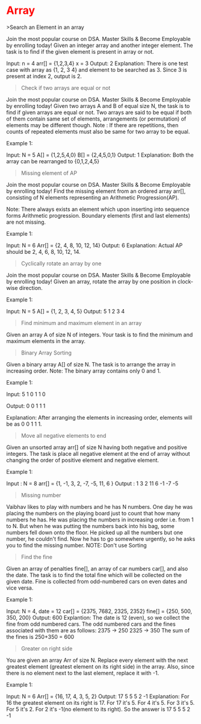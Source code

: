 <h1 style="color:red">Array</h1>
>Search an Element in an array

Join the most popular course on DSA. Master Skills & Become Employable by enrolling today! 
Given an integer array and another integer element. The task is to find if the given element is present in array or not.

Input:
n = 4
arr[] = {1,2,3,4}
x = 3
Output: 2
Explanation: There is one test case 
with array as {1, 2, 3 4} and element 
to be searched as 3.  Since 3 is 
present at index 2, output is 2.


>Check if two arrays are equal or not

Join the most popular course on DSA. Master Skills & Become Employable by enrolling today! 
Given two arrays A and B of equal size N, the task is to find if given arrays are equal or not. Two arrays are said to be equal if both of them contain same set of elements, arrangements (or permutation) of elements may be different though.
Note : If there are repetitions, then counts of repeated elements must also be same for two array to be equal.

Example 1:

Input:
N = 5
A[] = {1,2,5,4,0}
B[] = {2,4,5,0,1}
Output: 1
Explanation: Both the array can be 
rearranged to {0,1,2,4,5}

>Missing element of AP

Join the most popular course on DSA. Master Skills & Become Employable by enrolling today! 
Find the missing element from an ordered array arr[], consisting of N elements representing an Arithmetic Progression(AP).

Note: There always exists an element which upon inserting into sequence forms Arithmetic progression. Boundary elements (first and last elements) are not missing.

Example 1:

Input:
N = 6
Arr[] = {2, 4, 8, 10, 12, 14}
Output: 6
Explanation: Actual AP should be 
2, 4, 6, 8, 10, 12, 14.

>Cyclically rotate an array by one

Join the most popular course on DSA. Master Skills & Become Employable by enrolling today! 
Given an array, rotate the array by one position in clock-wise direction.
 
Example 1:

Input:
N = 5
A[] = {1, 2, 3, 4, 5}
Output:
5 1 2 3 4

>Find minimum and maximum element in an array

Given an array A of size N of integers. Your task is to find the minimum and maximum elements in the array.

>Binary Array Sorting

Given a binary array A[] of size N. The task is to arrange the array in increasing order.
Note: The binary array contains only 0  and 1.

Example 1:

Input: 
5
1 0 1 1 0

Output: 
0 0 1 1 1

Explanation: 
After arranging the elements in 
increasing order, elements will be as 
0 0 1 1 1.

 >Move all negative elements to end

Given an unsorted array arr[] of size N having both negative and positive integers. The task is place all negative element at the end of array without changing the order of positive element and negative element.

Example 1:

Input : 
N = 8
arr[] = {1, -1, 3, 2, -7, -5, 11, 6 }
Output : 
1  3  2  11  6  -1  -7  -5

>Missing number

Vaibhav likes to play with numbers and he has N numbers. One day he was placing the numbers on the playing board just to count that how many numbers he has. He was placing the numbers in increasing order i.e. from 1 to N. But when he was putting the numbers back into his bag, some numbers fell down onto the floor. He picked up all the numbers but one number, he couldn't find. Now he has to go somewhere urgently, so he asks you to find the missing number.
NOTE: Don't use Sorting

>Find the fine

Given an array of penalties fine[], an array of car numbers car[], and also the date. The task is to find the total fine which will be collected on the given date. Fine is collected from odd-numbered cars on even dates and vice versa.

Example 1:

Input:
N = 4, date = 12
car[] = {2375, 7682, 2325, 2352}
fine[] = {250, 500, 350, 200}
Output:
600
Explantion:
The date is 12 (even), so we collect the
fine from odd numbered cars. The odd
numbered cars and the fines associated
with them are as follows:
2375 -> 250
2325 -> 350
The sum of the fines is 250+350 = 600

>Greater on right side

You are given an array Arr of size N. Replace every element with the next greatest element (greatest element on its right side) in the array. Also, since there is no element next to the last element, replace it with -1.

Example 1:

Input:
N = 6
Arr[] = {16, 17, 4, 3, 5, 2}
Output:
17 5 5 5 2 -1
Explanation: For 16 the greatest element 
on its right is 17. For 17 it's 5. 
For 4 it's 5. For 3 it's 5. For 5 it's 2. 
For 2 it's -1(no element to its right). 
So the answer is 17 5 5 5 2 -1